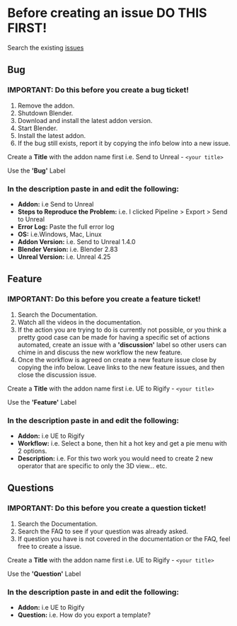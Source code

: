 # Before creating an issue DO THIS FIRST!
Search the existing [issues](https://github.com/EpicGames/BlenderTools/issues)



## Bug
### IMPORTANT: Do this before you create a bug ticket!
  1. Remove the addon.
  1. Shutdown Blender.
  1. Download and install the latest addon version.
  1. Start Blender.
  1. Install the latest addon.
  1. If the bug still exists, report it by copying the info below into a new issue.

Create a **Title** with the addon name first i.e. Send to Unreal - ```<your title>```

Use the **'Bug'** Label

### In the description paste in and edit the following:
* **Addon:** i.e Send to Unreal
* **Steps to Reproduce the Problem:** i.e. I clicked Pipeline > Export > Send to Unreal
* **Error Log:** Paste the full error log
* **OS:** i.e.Windows, Mac, Linux
* **Addon Version:** i.e. Send to Unreal 1.4.0
* **Blender Version:** i.e. Blender 2.83
* **Unreal Version:** i.e. Unreal 4.25


## Feature
### IMPORTANT: Do this before you create a feature ticket!
  1. Search the Documentation.
  1. Watch all the videos in the documentation.
  1. If the action you are trying to do is currently not possible, or you think a pretty good case can be made for having a specific set of actions automated, create an issue with a **'discussion'** label so other users can chime in and discuss the new workflow the new feature. 
  1. Once the workflow is agreed on create a new feature issue close by copying the info below. Leave links to the new feature issues, and then close the discussion issue.

Create a **Title** with the addon name first i.e. UE to Rigify - ```<your title>```

Use the **'Feature'** Label

### In the description paste in and edit the following:
* **Addon:** i.e UE to Rigify
* **Workflow:** i.e. Select a bone, then hit a hot key and get a pie menu with 2 options.
* **Description:** i.e. For this two work you would need to create 2 new operator that are specific to only the 3D view... etc.


## Questions
### IMPORTANT: Do this before you create a question ticket!
  1. Search the Documentation.
  1. Search the FAQ to see if your question was already asked.
  1. If question you have is not covered in the documentation or the FAQ, feel free to create a issue.

Create a **Title** with the addon name first i.e. UE to Rigify - ```<your title>```

Use the **'Question'** Label

### In the description paste in and edit the following:
* **Addon:** i.e UE to Rigify
* **Question:** i.e. How do you export a template?